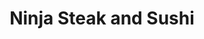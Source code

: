 ---
layout: place
title: "Ninja Steak and Sushi"
permalink: /georgia/braselton/ninja-steak-and-sushi.html
stateAbbr: GA
stateName: Georgia
cityName: Braselton
seo:
  name: "Ninja Steak and Sushi"
  type: Restaurant
  links: null
description: "Looking for sushi in Braselton, Georgia? Check out Ninja Steak and Sushi for a delightful Japanese dining experience. Enjoy a variety of sushi and other dish..."
place_id: ChIJOzbEWIzu9YgR4-8NLYEBZKU
photos:
  - name: >-
      places/ChIJOzbEWIzu9YgR4-8NLYEBZKU/photos/AeeoHcJA7RAkuo1LLY_ON665Smii-vYj5iKBVJlnFxAx3NcuSQYXT0Y_Wx-grZQu4VRCYOeSRpOS72M6milcbCBtn_hHbI_Tu1SvhtmCNAi0E3qjgQWZRiufgux2NokhkeOTSr6fi2Qs4hWqXwUUc8MIQ_qzY2HLG71L8nrdYbM07K8P1GaJyp9HmYVMjGZcMUAMV7VczzVF2_9n0WKkbuazRwPulLGZm5vWcDOaNnbr88aox1uFCBN09GEJuknaH00HKQjjm8IQ0FPw-UPVHaBQ_0Cqw6YUNh5IrGZ_TkZpYUSbZd1U8rmSwx8upkJGgk6a43ZGiIMs_OywX6fn6QL5CsXqHvgXm2OZbH-yLcdZktLrFhDJlqAbLOga6R-Or7ez3Tvk0T_G3fBgGSu8fw71_2ceHx835GxERU_72hWVBEUsb-am
    widthPx: 4032
    heightPx: 3024
    authorAttributions:
      - displayName: Doug Slay
        uri: https://maps.google.com/maps/contrib/107244792836968695303
        photoUri: >-
          https://lh3.googleusercontent.com/a-/ALV-UjXS_MC5w76XqRZWVBMiiD5dGZQs5nG7CBG3ed1B1NlWoQ1aTqEF8g=s100-p-k-no-mo
    flagContentUri: >-
      https://www.google.com/local/imagery/report/?cb_client=maps_api_places.places_api&image_key=!1e10!2sCIHM0ogKEICAgID4rvuZ5wE&hl=en-US
    googleMapsUri: >-
      https://www.google.com/maps/place//data=!3m4!1e2!3m2!1sCIHM0ogKEICAgID4rvuZ5wE!2e10!4m2!3m1!1s0x88f5ee8c58c4363b:0xa56401812d0defe3
  - name: >-
      places/ChIJOzbEWIzu9YgR4-8NLYEBZKU/photos/AeeoHcKvr9BFl6dM6bxytYonLSxNn_e86ysxIf-S8i5LUSeh73Do4vZY08st2Z86Ev5-5XRXKz_A9s4rBbEoU5YKCAEBYauYZSxS2ZO7IZHEUorMeGPPuF7K73PWkPbv1wWJHryeXpgcqLEa_iZbw-9du-O3i8BAHyvlwwkEkUMkXYUwhrQzZD_-GHaEhlxnV9cuv5a5-zfpPdwILsRSTyoPVQEFKgcfCt4R3drk2l5vkYV-oATuIG_OgXyhX7XKnk0r0QRpciP0s-guBisITEKithOfk_SX_iynzo2CJVOgoIBbX70PaWuXahZTIk2-lDqt8QhSoHXcjAyzaGirjtRYPRy0YOEYNNi7DpNZHCftPOm-2dWRzJK5eZko9L-LYctXk_xrJA8jJIrxdPZqz6TSSU6m8_7Xl7oE23pn6op0ExOO5A
    widthPx: 3079
    heightPx: 2129
    authorAttributions:
      - displayName: Tucker T
        uri: https://maps.google.com/maps/contrib/105365847610640383616
        photoUri: >-
          https://lh3.googleusercontent.com/a-/ALV-UjUMrsz3w1o_TWh_3NTtH-9_1d1lloHG5S-uIrcLzQjDQlCNJ8Fm=s100-p-k-no-mo
    flagContentUri: >-
      https://www.google.com/local/imagery/report/?cb_client=maps_api_places.places_api&image_key=!1e10!2sCIHM0ogKEICAgIC968fbDw&hl=en-US
    googleMapsUri: >-
      https://www.google.com/maps/place//data=!3m4!1e2!3m2!1sCIHM0ogKEICAgIC968fbDw!2e10!4m2!3m1!1s0x88f5ee8c58c4363b:0xa56401812d0defe3
  - name: >-
      places/ChIJOzbEWIzu9YgR4-8NLYEBZKU/photos/AeeoHcK0jMoXHyYfjk0MIbDdW1hvYPnOV3lE7YzMxFQF6aFKz2ikFxtAVFmZydLkSE7z0B9jR2SgM6lYlwceQQn3qT2_OEfUgryMKNibkXSZlv5u-EG3pSklz42_DIdcAlCTsU-b1tLbjGq-dk9XSTte42hk8vnH9SquQSVBPPgJZP0n48DGi-C_tzY7nnOEhaOjVhb5rzsPtucQc-JcZx9uIHJXwz3Let_5L7MlsQu8CrPqotNuWqBh4aNJw2Tu11P5fnkMvU1lNzDnp-ZzjqRDDNNupF_QzqPX2RSFtEVc9UbTU0lP1tuTn1mmvfZFMPG07qGr6tZv1jEpeFulUapF092eLAsaC2NbGnQCuPHnEWvz24DFtBRcLKb8QfGk3JzyzJVZj2fAmX1GBOhO9hJ1FSdLGL-yxRloMtIlHE9EGW5eBTAn
    widthPx: 4032
    heightPx: 3024
    authorAttributions:
      - displayName: ray ray
        uri: https://maps.google.com/maps/contrib/114070598486650797181
        photoUri: >-
          https://lh3.googleusercontent.com/a-/ALV-UjVXsKgyYu_o1cqoo4uIXitFwsi3q7Ao68a2QLCFX_2mJzDnbohpGw=s100-p-k-no-mo
    flagContentUri: >-
      https://www.google.com/local/imagery/report/?cb_client=maps_api_places.places_api&image_key=!1e10!2sCIHM0ogKEICAgICGvqqEkwE&hl=en-US
    googleMapsUri: >-
      https://www.google.com/maps/place//data=!3m4!1e2!3m2!1sCIHM0ogKEICAgICGvqqEkwE!2e10!4m2!3m1!1s0x88f5ee8c58c4363b:0xa56401812d0defe3
  - name: >-
      places/ChIJOzbEWIzu9YgR4-8NLYEBZKU/photos/AeeoHcLmpbQl_0_5x8uhpIcrJfD5WTcJbCGEyWPS9Vgj-xLCAMai3fSyiJ6JjbjN21EBRra8nq5hYSDX2teSPz5Y2C92h1pPVEqQBXdNrvbyioPKSj5IuKL6pPEGz95Hk4FVsUVMqJ0f_RYJHB8QTBz9NnJ-jW_gks3ydx80Eovs7Auff1bh_f2pgjPD1Nf033DMHpF1oyf9Jx4tA2RiwVY-beLN6MtDQtWfCwrNIkrgeO80R-0uVonH-b422Sx1BcJhCSxj5ifqktkMwdF7eDEhTBZgjxqxrWm99UeFUfH3AxccmWZBecHm_1AorOjX1Bz3ssPETmnvz-bdA3R5tJGH3XmfZ-40EJdtxSAv64rKCZITsYzv4jCdNVQQs1u0SjCuRIs-LN-EyJgOPL_AZ4EEPl8wDkkVEpVkG7X9nYZYblrZ3sQ
    widthPx: 3264
    heightPx: 2448
    authorAttributions:
      - displayName: Kim Cowan
        uri: https://maps.google.com/maps/contrib/114666745374404389824
        photoUri: >-
          https://lh3.googleusercontent.com/a-/ALV-UjVP9RRsYvq2k0eaajcfQy2pH35W8qUY-cCTXNCK5LdOq3KSqFlHFA=s100-p-k-no-mo
    flagContentUri: >-
      https://www.google.com/local/imagery/report/?cb_client=maps_api_places.places_api&image_key=!1e10!2sCIHM0ogKEICAgIC4mvyu5gE&hl=en-US
    googleMapsUri: >-
      https://www.google.com/maps/place//data=!3m4!1e2!3m2!1sCIHM0ogKEICAgIC4mvyu5gE!2e10!4m2!3m1!1s0x88f5ee8c58c4363b:0xa56401812d0defe3
  - name: >-
      places/ChIJOzbEWIzu9YgR4-8NLYEBZKU/photos/AeeoHcLz6wpgAvWqrzrVisIacHx4T2LuVRwl9u4Zz-7izNn9PcRwxgWlcGA1z5YLlJDQaCG8qQ0oxw_Ghwtz8vCGmxAE_qFynpukvkm3RK7j_7vAlYWzc6W7CBamLGJQ6Kt4NxSmAY9KwJZ56yUwJ1Judzq5U44RQ92eLcPjd28_SxocE6jwWTXodO4EJo3bz56vfX-Czw_syl_W_KBepV_3RxFhoX9-YxZD201jxY8V0AuRtz-sGqnAWmyfJCyujE9Od7A6yI5FQBIam0jLbkZVPdzfan9bRVIWH9db519dxNAivcm8pJz1FcUfe14zRj_lF5d_G80obPK1h1KBW4SH79cDwOh2FO4UkhdqDmu0KCYnpk9RDW_O9wbPfDgWe0i9yPvFG65O9oz-14QxGvDSIcUYGm5-U7KbwBqYcnS99BEXctI
    widthPx: 3024
    heightPx: 4032
    authorAttributions:
      - displayName: Dr Emerald Lin MD (DrEmeraldLinMD)
        uri: https://maps.google.com/maps/contrib/113970495596570264638
        photoUri: >-
          https://lh3.googleusercontent.com/a-/ALV-UjXjM4aFR5jN_uqkWUMFuWbJcpebi96wpdMrslKTuiqnhRVV20YxnQ=s100-p-k-no-mo
    flagContentUri: >-
      https://www.google.com/local/imagery/report/?cb_client=maps_api_places.places_api&image_key=!1e10!2sCIHM0ogKEICAgIDpxqXQ3QE&hl=en-US
    googleMapsUri: >-
      https://www.google.com/maps/place//data=!3m4!1e2!3m2!1sCIHM0ogKEICAgIDpxqXQ3QE!2e10!4m2!3m1!1s0x88f5ee8c58c4363b:0xa56401812d0defe3
  - name: >-
      places/ChIJOzbEWIzu9YgR4-8NLYEBZKU/photos/AeeoHcKx6jgas9AnpH52pwRb4xYiT6R7_Qlb4Gg0-KGy8ozPYy_6PJvAywhzSGGq1wFNnUlvorMCmay2NCG6oJECLbDwMx3IKuRcLMUg_FQNDGPREMk701BeSGQYbIpwMtx4HsBfBJaUyDLojQB2kG4SALngqbrRFQZdbdQpyi4wPMvxwyUC0IEeYV6aUAQA9AdPA-vJjQlscYq9xXcHFrdwqourPGKsdQ2bi1nQn78DbMQXqVzSL3lt1Dgl-9KRzYCE3UVbtlna0UXidkyJPcUyKOjbA2m5J45xBH_q7oZm-jASdQHEIq-ZbF3EyVtfjwT73oL4iISXCqOIA99dKQDsXwQegGkT9mPK4FJV5KVC3E38YHJfMdWtnUxY8byemaV4e7DJj8Ty8e0deQh6K2_yA0GoBBUX-2KodjHGDIEChy7R1g
    widthPx: 3120
    heightPx: 4160
    authorAttributions:
      - displayName: Jacqueline Hewitt
        uri: https://maps.google.com/maps/contrib/117513475048088320774
        photoUri: >-
          https://lh3.googleusercontent.com/a/ACg8ocIBxlFTP4lXV51sRT382-BdEuI2beLDw7TJhESiXA8HO-rtjg=s100-p-k-no-mo
    flagContentUri: >-
      https://www.google.com/local/imagery/report/?cb_client=maps_api_places.places_api&image_key=!1e10!2sCIHM0ogKEICAgICqkbXMQA&hl=en-US
    googleMapsUri: >-
      https://www.google.com/maps/place//data=!3m4!1e2!3m2!1sCIHM0ogKEICAgICqkbXMQA!2e10!4m2!3m1!1s0x88f5ee8c58c4363b:0xa56401812d0defe3
  - name: >-
      places/ChIJOzbEWIzu9YgR4-8NLYEBZKU/photos/AeeoHcLtA3cObtqn5aWqZ6GhY8o_i6T9CtaNNOXLYx2PDFku1xtkNHEgNs-0qHK7d6ZJ-l7rfOAb51uvPtuxGE866HbSsbiqJTQJWwwidovkHiXlaGrFwj_0avYQHYHu4Vj-7S5FXgC44XTfdLtRIHyiqW6SZr8MWpdCF3q8rV6RJ_1Mjzo6lPkNBWDfF5M-gU2gi2SY8T5mtncbwN2rEjNb06vgtkNXEv2qEAa7lwvvtOC9sxw_aSMe2KrvqTw3ihOSbynUnh4YVbQKwpTep7vlYhVeDY6xmYWYEO5fWV_scpsAAtu8Ei1366CFe0Uk5CZBK2q_9SqsdmD1QsaeCQkt-6Df3J4otaEGbwf5uNXOcYjXWMnGeLkeGTGJdH-3rXrWzwSkIAQIaLLtN2us2x-jmo0n08BonUUsFMymyiQ0b0c
    widthPx: 3024
    heightPx: 4032
    authorAttributions:
      - displayName: Kyle Iezzi
        uri: https://maps.google.com/maps/contrib/116017038134210940574
        photoUri: >-
          https://lh3.googleusercontent.com/a-/ALV-UjUUcfElrN71Cl3SKi1-lYUSG7ceQLQ4kU51PIPAL2HRutJhPHwD=s100-p-k-no-mo
    flagContentUri: >-
      https://www.google.com/local/imagery/report/?cb_client=maps_api_places.places_api&image_key=!1e10!2sCIHM0ogKEICAgIDXlPz7Mg&hl=en-US
    googleMapsUri: >-
      https://www.google.com/maps/place//data=!3m4!1e2!3m2!1sCIHM0ogKEICAgIDXlPz7Mg!2e10!4m2!3m1!1s0x88f5ee8c58c4363b:0xa56401812d0defe3
  - name: >-
      places/ChIJOzbEWIzu9YgR4-8NLYEBZKU/photos/AeeoHcJHWzG_T7NFfwX3BWTUBcgvhd94ZaoXXPm26Wh752bbrNj6AWTgSpCJfN1nEtRdym27k3inIVOwPUv3s9mLYWDPw_uCay9mMRI8wBMNX-yp9L26fYuD87EORWpDZS5aVQMLa9PftjVe1YvgHH3uLCB6yxlVH0GWRJvnLrmCij6tYlQJtNoy52d5EoH36mDrNxztQ48t3wDHvJQIOt225UXd9y5PWyVTdd9WfxAT85YtX38ct10_IvuEJMzJO9hmpzSGCXwWCVVevsWGhRWwmHvaAHWNlGT1z8LfONY6xIn5jmwsSv_K-XIP7zXUs4yVilxd0mfdxxD5_G7DZqrVQ8P3NxlGMzfvBWmsy_uVbimO0sDJW7sszKp0HTSaexDf_Xz0X41ZNxe_03u23nugGWeFjgA4QjJbNfpGT6Kt-lnG6w
    widthPx: 3024
    heightPx: 4032
    authorAttributions:
      - displayName: MoanĂLisa
        uri: https://maps.google.com/maps/contrib/110079706808054718441
        photoUri: >-
          https://lh3.googleusercontent.com/a-/ALV-UjXEfjhUBgPL-ME9rCDNJBbxH3s9po6v-E_jncegBFS43qCe2-Md=s100-p-k-no-mo
    flagContentUri: >-
      https://www.google.com/local/imagery/report/?cb_client=maps_api_places.places_api&image_key=!1e10!2sCIHM0ogKEICAgIC97InYMQ&hl=en-US
    googleMapsUri: >-
      https://www.google.com/maps/place//data=!3m4!1e2!3m2!1sCIHM0ogKEICAgIC97InYMQ!2e10!4m2!3m1!1s0x88f5ee8c58c4363b:0xa56401812d0defe3
  - name: >-
      places/ChIJOzbEWIzu9YgR4-8NLYEBZKU/photos/AeeoHcJrhKgCOJONSwmA77w3Y2OSAyFolHyHHYQ0nCl1F55KkGv9QPxqowb5ciDkjPX32XImC-DEhDUy4P_2fcfyJ6xPaxeFzxmf1veSmyeyT9Hy-dF1CJiGVoIP_1MfuzL7dNk6eFSa9-pwDm7ugltdsyIre7KRNzNwtranlNfWDyZbW9vMRo3JTa5K199lX0guZB8fP-ksS8WxQ4IOBsgMp3OJF9GCpkOy_oD77N5hA9r5f_YW5GJyrR18cdZ8eMewbolgKnfCKhN0yzFpCt_ba35oXCGnnPhqY-f6cViFXxX1Y7f5s3POJSvu66-F_POnuNFCIY_JngaTN-SKr7kZ2GQriyMsk9ZyL0TOTy8qe3J0QDC4gANmnYSwTeJu2L8-ZVzz-okoT_aqKDqKThds_VU3FsrRH0PJgkIZTOTCzcBikjvV
    widthPx: 3000
    heightPx: 4000
    authorAttributions:
      - displayName: Charlie Francois
        uri: https://maps.google.com/maps/contrib/113736098559929159264
        photoUri: >-
          https://lh3.googleusercontent.com/a-/ALV-UjUlL7EGWLcat443TGg4WBBQM_J1KD1m7tSszWtodDVV4hd4kKCq=s100-p-k-no-mo
    flagContentUri: >-
      https://www.google.com/local/imagery/report/?cb_client=maps_api_places.places_api&image_key=!1e10!2sCIHM0ogKEICAgICfnOaTlAE&hl=en-US
    googleMapsUri: >-
      https://www.google.com/maps/place//data=!3m4!1e2!3m2!1sCIHM0ogKEICAgICfnOaTlAE!2e10!4m2!3m1!1s0x88f5ee8c58c4363b:0xa56401812d0defe3
  - name: >-
      places/ChIJOzbEWIzu9YgR4-8NLYEBZKU/photos/AeeoHcLwM6CdNd3tnzkCBsnEMxlJxA3TVADoLyDQRYVoxonFuIv1YBSiMxmE94HtLOiKrvU4G6AK3yets9d7fQrLQ7eeT3wgLTArqZBNZy-8GYgP08IvYVl649gcc4KanTvSrg9PumfcNsH4LBRbRwD-kKnhZstF7p1TpsX-t8MnbkXYuWqLi8YLhpUzUfwOipNDbRUAvVk4h5SdkUbNf7DZnKT0xiPvU3l-8pSIGtegvKdGzqTtbzoestm4UHJvgcME7my7zBhnyWfbl2qz0IbqZTXzMfVFxYokdwokax0u2oSZaLqlwE7QEH7UBSBzsBeH1-IFbHX4-xbm-bb7qxx_s6Hw47pEH-bitlyvTI1PMlJPOLcibtyox2gBoc3EIxYQozpx_H6wDopTlfa0SlVTXSo9QBdtRe1KyQTesvQVBY8Qkr2l
    widthPx: 4000
    heightPx: 1800
    authorAttributions:
      - displayName: Chas S
        uri: https://maps.google.com/maps/contrib/103578637099544532450
        photoUri: >-
          https://lh3.googleusercontent.com/a-/ALV-UjWG0kpS2lB1evujOlZ-zJkjlxDUTrfku_pZZ7Xh75fBWcncQzi6dg=s100-p-k-no-mo
    flagContentUri: >-
      https://www.google.com/local/imagery/report/?cb_client=maps_api_places.places_api&image_key=!1e10!2sCIHM0ogKEICAgIC7t8KE9gE&hl=en-US
    googleMapsUri: >-
      https://www.google.com/maps/place//data=!3m4!1e2!3m2!1sCIHM0ogKEICAgIC7t8KE9gE!2e10!4m2!3m1!1s0x88f5ee8c58c4363b:0xa56401812d0defe3
address: 5753 Old Winder Hwy, Braselton, GA 30517, USA
street: 5753 Old Winder Hwy
city: Braselton
state: GA
zip: '30517'
country: USA
neighborhood: null
latitude: '34.123639'
longitude: '-83.827787'
accessibility_options:
  wheelchairAccessibleParking: true
  wheelchairAccessibleEntrance: true
  wheelchairAccessibleRestroom: true
  wheelchairAccessibleSeating: true
business_status: OPERATIONAL
name: Ninja Steak and Sushi
google_maps_links:
  directionsUri: >-
    https://www.google.com/maps/dir//''/data=!4m7!4m6!1m1!4e2!1m2!1m1!1s0x88f5ee8c58c4363b:0xa56401812d0defe3!3e0
  placeUri: https://maps.google.com/?cid=11917652168247472099
  writeAReviewUri: >-
    https://www.google.com/maps/place//data=!4m3!3m2!1s0x88f5ee8c58c4363b:0xa56401812d0defe3!12e1
  reviewsUri: >-
    https://www.google.com/maps/place//data=!4m4!3m3!1s0x88f5ee8c58c4363b:0xa56401812d0defe3!9m1!1b1
  photosUri: >-
    https://www.google.com/maps/place//data=!4m3!3m2!1s0x88f5ee8c58c4363b:0xa56401812d0defe3!10e5
primary_type: Restaurant
opening_hours:
  regular: null
  current: null
secondary_opening_hours:
  regular:
    weekdayDescriptions: null
    type: null
  current:
    weekdayDescriptions: null
    type: null
phone: null
price_level: null
price_range: null
rating: null
rating_count: 0
website: null
reviews: null
parking_options: null
payment_options: null
allow_dogs: null
curbside_pickup: null
delivery: null
dine_in: null
good_for_children: null
good_for_groups: null
good_for_sports: null
live_music: null
menu_for_children: null
outdoor_seating: null
reservable: null
restroom: null
serves_beer: null
serves_breakfast: null
serves_brunch: null
serves_cocktails: null
serves_coffee: null
serves_dinner: null
serves_dessert: null
serves_lunch: null
serves_vegetarian_food: null
serves_wine: null
takeout: null
summary: null

---